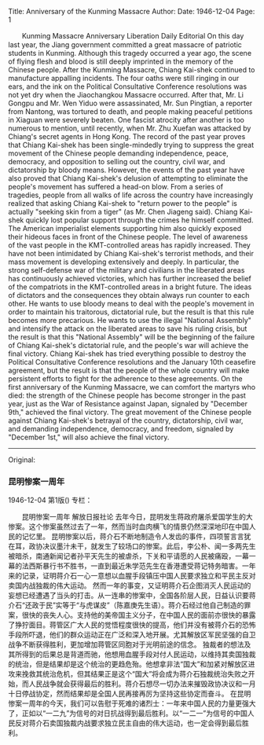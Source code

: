 Title: Anniversary of the Kunming Massacre
Author:
Date: 1946-12-04
Page: 1

　　Kunming Massacre Anniversary
    Liberation Daily Editorial
    On this day last year, the Jiang government committed a great massacre of patriotic students in Kunming. Although this tragedy occurred a year ago, the scene of flying flesh and blood is still deeply imprinted in the memory of the Chinese people.
    After the Kunming Massacre, Chiang Kai-shek continued to manufacture appalling incidents. The four oaths were still ringing in our ears, and the ink on the Political Consultative Conference resolutions was not yet dry when the Jiaochangkou Massacre occurred. After that, Mr. Li Gongpu and Mr. Wen Yiduo were assassinated, Mr. Sun Pingtian, a reporter from Nantong, was tortured to death, and people making peaceful petitions in Xiaguan were severely beaten. One fascist atrocity after another is too numerous to mention, until recently, when Mr. Zhu Xuefan was attacked by Chiang's secret agents in Hong Kong. The record of the past year proves that Chiang Kai-shek has been single-mindedly trying to suppress the great movement of the Chinese people demanding independence, peace, democracy, and opposition to selling out the country, civil war, and dictatorship by bloody means.
    However, the events of the past year have also proved that Chiang Kai-shek's delusion of attempting to eliminate the people's movement has suffered a head-on blow. From a series of tragedies, people from all walks of life across the country have increasingly realized that asking Chiang Kai-shek to "return power to the people" is actually "seeking skin from a tiger" (as Mr. Chen Jiageng said). Chiang Kai-shek quickly lost popular support through the crimes he himself committed. The American imperialist elements supporting him also quickly exposed their hideous faces in front of the Chinese people. The level of awareness of the vast people in the KMT-controlled areas has rapidly increased. They have not been intimidated by Chiang Kai-shek's terrorist methods, and their mass movement is developing extensively and deeply. In particular, the strong self-defense war of the military and civilians in the liberated areas has continuously achieved victories, which has further increased the belief of the compatriots in the KMT-controlled areas in a bright future.
    The ideas of dictators and the consequences they obtain always run counter to each other. He wants to use bloody means to deal with the people's movement in order to maintain his traitorous, dictatorial rule, but the result is that this rule becomes more precarious. He wants to use the illegal "National Assembly" and intensify the attack on the liberated areas to save his ruling crisis, but the result is that this "National Assembly" will be the beginning of the failure of Chiang Kai-shek's dictatorial rule, and the people's war will achieve the final victory. Chiang Kai-shek has tried everything possible to destroy the Political Consultative Conference resolutions and the January 10th ceasefire agreement, but the result is that the people of the whole country will make persistent efforts to fight for the adherence to these agreements.
    On the first anniversary of the Kunming Massacre, we can comfort the martyrs who died: the strength of the Chinese people has become stronger in the past year, just as the War of Resistance against Japan, signaled by "December 9th," achieved the final victory. The great movement of the Chinese people against Chiang Kai-shek's betrayal of the country, dictatorship, civil war, and demanding independence, democracy, and freedom, signaled by "December 1st," will also achieve the final victory.



<hr /> 

Original: 


### 昆明惨案一周年

1946-12-04
第1版()
专栏：

　　昆明惨案一周年
    解放日报社论
    去年今日，昆明发生蒋政府屠杀爱国学生的大惨案。这个惨案虽然过去了一年，然而当时血肉横飞的情景仍然深深地印在中国人民的记忆里。
    昆明惨案以后，蒋介石不断地制造令人发齿的事件，四项誓言言犹在耳，政协决议墨汁未干，就发生了较场口的惨案。此后，李公朴、闻一多两先生被暗杀，南通新闻记者孙平天先生的被虐杀，下关和平请愿的人民被痛殴，一幕一幕的法西斯暴行书不胜书，一直到最近朱学范先生在香港遭受蒋记特务暗害。一年来的记录，证明蒋介石一心一意想以血腥手段镇压中国人民要求独立和平民主反对卖国内战独裁的伟大运动。
    然而一年的事变，又证明蒋介石企图消灭人民运动的妄想已经遭遇了当头的打击。从一连串的惨案中，全国各阶层人民，日益认识要蒋介石“还政于民”实等于“与虎谋皮”（陈嘉庚先生语）。蒋介石经过他自己制造的罪案，很快的丧失人心。支持他的美帝国主义分子，在中国人民的面前亦很快的暴露了狰狞面目。蒋管区广大人民的觉悟程度很快的提高，他们并没有被蒋介石的恐怖手段所吓退，他们的群众运动正在广泛和深入地开展。尤其解放区军民坚强的自卫战争不断获得胜利，更加增加蒋管区同胞对于光明前途的信念。
    独裁者的想法及其所得到的后果总是背道而驰，他想用血腥手段对付人民运动，以维持其卖国独裁的统治，但是结果却是这个统治的更趋危殆。他想拿非法“国大”和加紧对解放区进攻来挽救其统治危机，但其结果正是这个“国大”将会成为蒋介石独裁统治失败之开始，而人民战争就会获得最后的胜利。蒋介石想尽一切办法来摧毁政协决议和一月十日停战协定，然而结果却是全国人民再接再厉为坚持这些协定而奋斗。
    在昆明惨案一周年的今天，我们可以告慰于死难的诸烈士：一年来中国人民的力量更强大了，正如以“一二九”为信号的对日抗战得到最后胜利。以“一二一”为信号的中国人民反对蒋介石卖国独裁内战要求独立民主自由的伟大运动，也一定会得到最后胜利。
